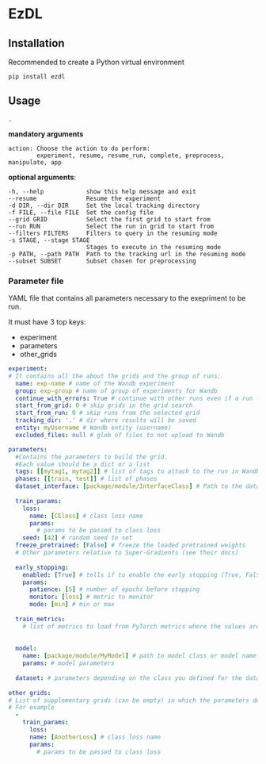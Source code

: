 # EzDL
## Installation
Recommended to create a Python virtual environment

    pip install ezdl

## Usage

    .

**mandatory arguments**
	
	action:	Choose the action to do perform: 
			experiment, resume, resume_run, complete, preprocess, manipulate, app

**optional arguments**:

    -h, --help            show this help message and exit
    --resume              Resume the experiment
    -d DIR, --dir DIR     Set the local tracking directory
    -f FILE, --file FILE  Set the config file
    --grid GRID           Select the first grid to start from
    --run RUN             Select the run in grid to start from
    --filters FILTERS     Filters to query in the resuming mode
    -s STAGE, --stage STAGE
                          Stages to execute in the resuming mode
    -p PATH, --path PATH  Path to the tracking url in the resuming mode
    --subset SUBSET       Subset chosen for preprocessing
		  
### Parameter file
YAML file that contains all parameters necessary to the exepriment to be run.

It must have 3 top keys:
- experiment
- parameters
- other_grids


```yaml
experiment:
# It contains all the about the grids and the group of runs:
  name: exp-name # name of the Wandb experiment
  group: exp-group # name of group of experiments for Wandb
  continue_with_errors: True # continue with other runs even if a run fails
  start_from_grid: 0 # skip grids in the grid search
  start_from_run: 0 # skip runs from the selected grid
  tracking_dir: '.' # dir where results will be saved
  entity: myUsername # Wandb entity (username)
  excluded_files: null # glob of files to not upload to Wandb

parameters:
  #Contains the parameters to build the grid.
  #Each value should be a dict or a list
  tags: [[mytag1, mytag2]] # list of tags to attach to the run in Wandb
  phases: [[train, test]] # list of phases
  dataset_interface: [package/module/InterfaceClass] # Path to the dataset interface class
  
  train_params:
    loss:
      name: [CEloss] # class loss name
      params: 
        # params to be passed to class loss
    seed: [42] # random seed to set
  freeze_pretrained: [False] # freeze the loaded pretrained weights
  # Other parameters relative to Super-Gradients (see their docs)
  
  early_stopping:
    enabled: [True] # tells if to enable the early stopping (True, False)
    params:
      patience: [5] # number of epochs before stopping
      monitor: [loss] # metric to monitor
      mode: [min] # min or max
  
  train_metrics: 
    # list of metrics to load from PyTorch metrics where the values are their parameters
  
  
  model:
    name: [package/module/MyModel] # path to model class or model name contained in EzDL or super-gradients
    params: # model parameters
  
  dataset: # parameters depending on the class you defined for the dataset
  
other grids:
# List of supplementary grids (can be empty) in which the parameters defined will override the first grid.
# For example
  - 
    train_params:
      loss:
      name: [AnotherLoss] # class loss name
      params: 
        # params to be passed to class loss
```